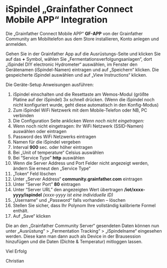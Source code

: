 # iSpindel „Grainfather Connect Mobile APP“ Integration

Die „Grainfather Connect Mobile APP“ **GF-APP** von der Grainfather Community am Mobiltelefon aus dem Store installieren, Konto anlegen und anmelden.

Gehen Sie in der Grainfather App auf die Ausrüstungs-Seite und klicken Sie auf das **+** Symbol, wählen Sie „Fermentationsverfolgungsanlagen“, dort „iSpindel DIY electronic Hydrometer“ auswählen, im Fenster den Gerätenamen (iSpindel-Namen) eintragen und auf „Speichern“ klicken. 
Die gespeicherte iSpindel auswählen und auf „View Instructions“ klicken.

Die Geräte-Setup Anweisungen ausführen:
1.	iSpindel einschalten und die Resettaste am Wemos-Modul (größte Platine auf der iSpindel) 3x schnell drücken. (Wenn die iSpindel noch nicht konfiguriert wurde, geht diese automatisch in den Konfig-Modus)
2.	Zum iSpindel WiFi Netzwerk mit dem Mobile-Telefon oder NB, PC verbinden
3.	Die Configuration Seite anklicken
*Wenn noch nicht eingetragen:*
4.	Wenn noch nicht eingetragen: Ihr WiFi Netzwerk (SSID-Namen) auswählen oder eintragen
5.	Password des WiFi Netzwerks eintragen
6.	Namen für die iSpindel vergeben
7.	Interval **900** sec. oder höher eintragen
8.	Bei „Unit of temperature“ Celsius auswählen
9.	Bei “Service Type” **http** auswählen
10.	 Wenn die Server Address und Port Felder nicht angezeigt werden, ändern Sie erneut den „Service Type“ 
11.	 „Token“ Feld löschen
12.	 Unter „Server Address“ **community.grainfather.com** eintragen
13.	 Unter “Server Port” **80** eintragen
14.	 Unter “Server URL” den angezeigten Wert übertragen **/iot/xxxx-yyyy/ispindel**   *(xxxx-yyyy ist eine individuelle ID)*
15.	 „Username“ und „Password“ falls vorhanden – löschen
16.	 Stellen Sie sicher, dass Ihr Polynom Ihre vollständig kalibrierte Formel enthält.
17.	 Auf „Save“ klicken

Die an den „Grainfather Community Server“ gesendeten Daten können nun unter „Ausrüstung“ > „Fermentation Tracking“ > „iSpindelname“ eingesehen werden.
Diese kann man dann auch als Device in der Brausession hinzufügen und die Daten (Dichte & Temperatur) mitloggen lassen.

Viel Erfolg

Christian
